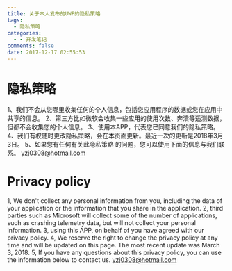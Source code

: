 ```yaml
---
title: 关于本人发布的UWP的隐私策略
tags:
  - 隐私策略
categories:
  - - 开发笔记
comments: false
date: 2017-12-17 02:55:53
---
```


# 隐私策略

1、我们不会从您哪里收集任何的个人信息，包括您应用程序的数据或您在应用中共享的信息。 2、第三方比如微软会收集一些应用的使用次数、奔溃等遥测数据，但都不会收集您的个人信息。 3、使用本APP，代表您已同意我们的隐私策略。 4、我们有权随时更改隐私策略，会在本页面更新。最近一次的更新是2018年3月3日。 5、如果您有任何有关此隐私策略 的问题，您可以使用下面的信息与我们联系。 [yzj0308@hotmail.com](mailto:yzj0308@hotmail.com)  

# Privacy policy

1, We don't collect any personal information from you, including the data of your application or the information that you share in the application. 2, third parties such as Microsoft will collect some of the number of applications, such as crashing telemetry data, but will not collect your personal information. 3, using this APP, on behalf of you have agreed with our privacy policy. 4, We reserve the right to change the privacy policy at any time and will be updated on this page. The most recent update was March 3, 2018. 5, If you have any questions about this privacy policy, you can use the information below to contact us. [yzj0308@hotmail.com](mailto:yzj0308@hotmail.com)